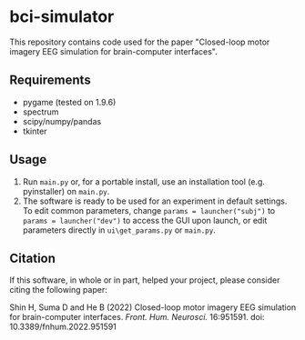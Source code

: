 # bci-simulator

This repository contains code used for the paper "Closed-loop motor imagery EEG simulation for brain-computer interfaces".

## Requirements
* pygame (tested on 1.9.6)
* spectrum
* scipy/numpy/pandas
* tkinter

## Usage
1. Run `main.py` or, for a portable install, use an installation tool (e.g. pyinstaller) on `main.py`.
2. The software is ready to be used for an experiment in default settings. To edit common parameters, change `params = launcher("subj")` to `params = launcher("dev")` to access the GUI upon launch, or edit parameters directly in `ui\get_params.py` or `main.py`.

## Citation
If this software, in whole or in part, helped your project, please consider citing the following paper:

Shin H, Suma D and He B (2022) Closed-loop motor imagery EEG simulation for brain-computer interfaces. *Front. Hum. Neurosci.* 16:951591. doi: 10.3389/fnhum.2022.951591
